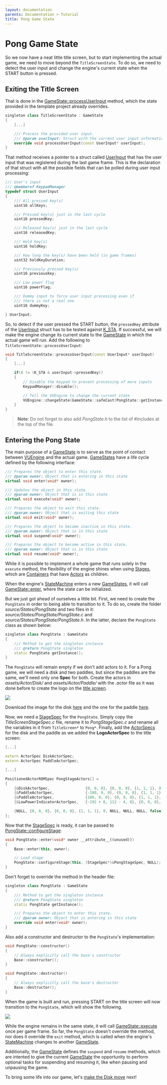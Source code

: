```yaml
---
layout: documentation
parents: Documentation > Tutorial
title: Pong Game State
---
```


# Pong Game State

So we now have a neat little title screen, but to start implementing the actual game, we need to move beyond the `TitleScreenState`. To do so, we need to detect the user input and change the engine's current state when the <span class="keys">START</span> button is pressed.

## Exiting the Title Screen

That is done in the [GameState::processUserInput](/documentation/api/class-game-state/) method, which the state provided in the template project already overrides.

```cpp
singleton class TitleScreenState : GameState
{
    [...]

    /// Process the provided user input.
    /// @param userInput: Struct with the current user input information
    override void processUserInput(const UserInput* userInput);
}
```

That method receives a pointer to a struct called [UserInput](/documentation/api/struct-user-input/) that has the user input that was registered during the last game frame. This is the declaration of that struct with all the possible fields that can be polled during user input processing:

```cpp
/// User's input
/// @memberof KeypadManager
typedef struct UserInput
{
    /// All pressed key(s)
    uint16 allKeys;

    /// Pressed key(s) just in the last cycle
    uint16 pressedKey;

    /// Released key(s) just in the last cycle
    uint16 releasedKey;

    /// Held key(s)
    uint16 holdKey;

    /// How long the key(s) have been held (in game frames)
    uint32 holdKeyDuration;

    /// Previously pressed key(s)
    uint16 previousKey;

    /// Low power flag
    uint16 powerFlag;

    /// Dummy input to force user input processing even if
    /// there is not a real one
    uint16 dummyKey;

} UserInput;
```

So, to detect if the user pressed the <span class="keys">START</span> button, the `pressedKey` attribute of the [UserInput](/documentation/api/struct-user-input/) struct has to be tested against [K_STA](https://github.com/VUEngine/VUEngine-Core/blob/master/source/Hardware/KeypadManager.h). If successful, we will make the engine change its current state to the [GameState](/documentation/api/class-game-state/) in which the actual game will run. Add the following to `TitleScreenState::processUserInput`:

```cpp
void TitleScreenState::processUserInput(const UserInput* userInput)
{
    [...]

    if(0 != (K_STA & userInput->pressedKey))
    {
        // Disable the keypad to prevent processing of more inputs
        KeypadManager::disable();

        // Tell the VUEngine to change the current state
        VUEngine::changeState(GameState::safeCast(PongState::getInstance()));
    }
}
```

> **Note**: Do not forget to also add _PongState.h_ to the list of #includes at the top of the file.

## Entering the Pong State

The main purpose of a [GameState](/documentation/api/class-game-state/) is to serve as the point of contact between [VUEngine](https://github.com/VUEngine/VUEngine-Core) and the actual game. [GameStates](/documentation/api/class-game-state/) have a life cycle defined by the following interface:

```cpp
/// Prepares the object to enter this state.
/// @param owner: Object that is entering in this state
virtual void enter(void* owner);

/// Updates the object in this state.
/// @param owner: Object that is in this state
virtual void execute(void* owner);

/// Prepares the object to exit this state.
/// @param owner: Object that is exiting this state
virtual void exit(void* owner);

/// Prepares the object to become inactive in this state.
/// @param owner: Object that is in this state
virtual void suspend(void* owner);

/// Prepares the object to become active in this state.
/// @param owner: Object that is in this state
virtual void resume(void* owner);
```

While it is possible to implement a whole game that runs solely in the `execute` method, the flexibility of the engine shines when using [Stages](/documentation/api/class-stage/), which are [Containers](/documentation/api/class-container/) that have [Actors](/documentation/api/class-actor/) as children.

When the engine's [StateMachine](/documentation/api/class-state-machine/) enters a new [GameStates](/documentation/api/class-game-state/), it will call [GameState::enter](/documentation/api/class-game-state/), where the state can be initialized.

But we just got ahead of ourselves a little bit. First, we need to create the `PongState` in order to being able to transition to it. To do so, create the folder _source/States/PongState_ and two files in it: _source/States/PongState/PongState.c_ and _source/States/PongState/PongState.h_. In the latter, declare the `PongState` class as shown below:

```cpp
singleton class PongState : GameState
{
    /// Method to get the singleton instance
    /// @return PongState singleton
    static PongState getInstance();
}
```

The `PongState` will remain empty if we don't add actors to it. For a Pong game, we will need a disk and two paddles, but since the paddles are the same, we'll need only one **Spec** for both. Create the actors in _assets/Actor/Disk/_ and _assets/Actor/Paddle/_ with the _.actor_ file as it was done before to create the logo on the [title screen](/documentation/tutorial/title-screen/).

<a href="/documentation/images/tutorial/disk-and-paddle-actors.png" data-toggle="lightbox" data-gallery="gallery" data-caption="Disk and Paddle Actor Spec"><img src="/documentation/images/tutorial/disk-and-paddle-actors.png" /></a>

Download the image for the disk <a href="/documentation/images/tutorial/Disk.png.png" download>here</a> and the one for the paddle <a href="/documentation/images/tutorial/Paddle.png" download>here</a>.

Now, we need a [StageSpec](/documentation/api/struct-stage-spec/) for the `PongState`. Simply copy the _TitleScreenStageSpec.c_ file, rename it to _PongStageSpec.c_ and rename all the variables in it from `TitleScreen*` to `Pong*`. Finally, add the [ActorSpecs](/documentation/api/struct-actor-spec/) for the disk and the paddle as we added the **LogoActorSpec** to the title screen:

```cpp
[...]

extern ActorSpec DiskActorSpec;
extern ActorSpec PaddleActorSpec;

[...]

PositionedActorROMSpec PongStageActors[] =
{
    {&DiskActorSpec,                {0, 0, 0}, {0, 0, 0}, {1, 1, 1}, 0, NULL, NULL, NULL, false},
    {&PaddleActorSpec,              {-180, 0, 0}, {0, 0, 0}, {1, 1, 1}, 0, NULL, NULL, NULL, false},
    {&PaddleActorSpec,              {180, 0, 0}, {0, 0, 0}, {1, 1, 1}, 0, NULL, NULL, NULL, false},
    {&LowPowerIndicatorActorSpec,   {-192 + 8, 112 - 4, 0}, {0, 0, 0}, {1, 1, 1}, 0, NULL, NULL, NULL, false},

    {NULL, {0, 0, 0}, {0, 0, 0}, {1, 1, 1}, 0, NULL, NULL, NULL, false},
};
```

Now that the [StageSpec](/documentation/api/struct-stage-spec/) is ready, it can be passed to [PongState::configureStage](/documentation/api/class-game-state/):

```cpp
void PongState::enter(void* owner __attribute__((unused)))
{
    Base::enter(this, owner);

    // Load stage
    PongState::configureStage(this, (StageSpec*)&PongStageSpec, NULL);
}
```

Don't forget to override the method in the header file:

```cpp
singleton class PongState : GameState
{
    /// Method to get the singleton instance
    /// @return PongState singleton
    static PongState getInstance();

    /// Prepares the object to enter this state.
    /// @param owner: Object that is entering in this state
    override void enter(void* owner);
}
```

Also add a constructor and destructor to the `PongState`'s implementation:

```cpp
void PongState::constructor()
{
    // Always explicitly call the base's constructor
    Base::constructor();
}

void PongState::destructor()
{
    // Always explicitly call the base's destructor
    Base::destructor();
}
```

When the game is built and run, pressing <span class="keys">START</span> on the title screen will now transition to the `PongState`, which will show the following.

<a href="/documentation/images/tutorial/pong-state.png" data-toggle="lightbox" data-gallery="gallery"><img src="/documentation/images/tutorial/pong-state.png" /></a>

While the engine remains in the same state, it will call [GameState::execute](/documentation/api/class-game-state/) once per game frame. So far, the `PongState` doesn't override the method, nor does it override the `exit` method, which is called when the engine's [StateMachine](/documentation/api/class-state-machine/) changes to another [GameState](/documentation/api/class-game-state/).

Additionally, the [GameState](/documentation/api/class-game-state/) defines the `suspend` and `resume` methods, which are intented to give the current [GameState](/documentation/api/class-game-state/) the opportunity to perform optional tasks for suspending and resuming it, like when pausing and unpausing the game.

To bring some life into our game, let's [make the Disk move](/documentation/tutorial/disk/) <i class="fa fa-arrow-right"></i> next!
